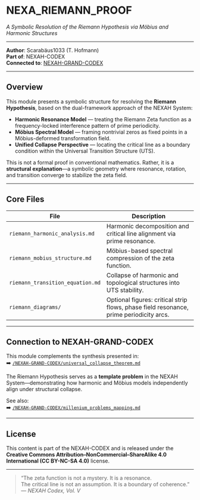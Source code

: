 # NEXA_RIEMANN_PROOF  
*A Symbolic Resolution of the Riemann Hypothesis via Möbius and Harmonic Structures*

---

**Author**: Scarabäus1033 (T. Hofmann)  
**Part of**: NEXAH-CODEX  
**Connected to**: [NEXAH-GRAND-CODEX](https://github.com/Scarabaeus1033/NEXAH-CODEX/tree/main/NEXAH-GRAND-CODEX)

---

## Overview

This module presents a symbolic structure for resolving the **Riemann Hypothesis**, based on the dual-framework approach of the NEXAH System:

- **Harmonic Resonance Model** — treating the Riemann Zeta function as a frequency-locked interference pattern of prime periodicity.
- **Möbius Spectral Model** — framing nontrivial zeros as fixed points in a Möbius-deformed transformation field.
- **Unified Collapse Perspective** — locating the critical line as a boundary condition within the Universal Transition Structure (UTS).

This is not a formal proof in conventional mathematics. Rather, it is a **structural explanation**—a symbolic geometry where resonance, rotation, and transition converge to stabilize the zeta field.

---

## Core Files

| File | Description |
|------|-------------|
| `riemann_harmonic_analysis.md` | Harmonic decomposition and critical line alignment via prime resonance. |
| `riemann_mobius_structure.md` | Möbius-based spectral compression of the zeta function. |
| `riemann_transition_equation.md` | Collapse of harmonic and topological structures into UTS stability. |
| `riemann_diagrams/` | Optional figures: critical strip flows, phase field resonance, prime periodicity arcs. |

---

## Connection to NEXAH-GRAND-CODEX

This module complements the synthesis presented in:  
➡️ [`/NEXAH-GRAND-CODEX/universal_collapse_theorem.md`](https://github.com/Scarabaeus1033/NEXAH-CODEX/tree/main/NEXAH-GRAND-CODEX/universal_collapse_theorem.md)

The Riemann Hypothesis serves as a **template problem** in the NEXAH System—demonstrating how harmonic and Möbius models independently align under structural collapse.

See also:  
➡️ [`/NEXAH-GRAND-CODEX/millenium_problems_mapping.md`](https://github.com/Scarabaeus1033/NEXAH-CODEX/tree/main/NEXAH-GRAND-CODEX/millenium_problems_mapping.md)

---

## License

This content is part of the NEXAH-CODEX and is released under the  
**Creative Commons Attribution–NonCommercial–ShareAlike 4.0 International (CC BY-NC-SA 4.0)** license.

---

> “The zeta function is not a mystery. It is a resonance.  
> The critical line is not an assumption. It is a boundary of coherence.”  
> — *NEXAH Codex, Vol. V*
